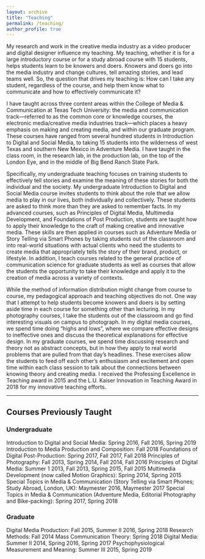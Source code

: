 ```yaml
---
layout: archive
title: "Teaching"
permalink: /teaching/
author_profile: true
---
```


My research and work in the creative media industry as a video producer and digital designer influence my teaching. My teaching, whether it is for a large introductory course or for a study abroad course with 15 students, helps students learn to be knowers and doers. Knowers and doers go into the media industry and change cultures, tell amazing stories, and lead teams well. So, the question that drives my teaching is: How can I take any student, regardless of the course, and help them know what to communicate and how to effectively communicate it? 

I have taught across three content areas within the College of Media & Communication at Texas Tech University: the media and communication track—referred to as the common core or knowledge courses, the electronic media/creative media industries track—which places a heavy emphasis on making and creating media, and within our graduate program. These courses have ranged from several hundred students in Introduction to Digital and Social Media, to taking 15 students into the wilderness of west Texas and southern New Mexico in Adventure Media. I have taught in the class room, in the research lab, in the production lab, on the top of the London Eye, and in the middle of Big Bend Ranch State Park. 

Specifically, my undergraduate teaching focuses on training students to effectively tell stories and examine the meaning of these stories for both the individual and the society. My undergraduate Introduction to Digital and Social Media course invites students to think about the role that we allow media to play in our lives, both individually and collectively. These students are asked to think more than they are asked to remember facts. In my advanced courses, such as Principles of Digital Media, Multimedia Development, and Foundations of Post Production, students are taught how to apply their knowledge to the craft of making creative and innovative media. These skills are then applied in courses such as Adventure Media or Story Telling via Smart Phones by taking students out of the classroom and into real-world situations with actual clients who need the students to create media that appropriately tells the story of their brand, product, or lifestyle. In addition, I teach courses related to the general practice of communication science for graduate students as well as courses that allow the students the opportunity to take their knowledge and apply it to the creation of media across a variety of contexts. 

While the method of information distribution might change from course to course, my pedagogical approach and teaching objectives do not. One way that I attempt to help students become knowers and doers is by setting aside time in each course for something other than lecturing. In my photography courses, I take the students out of the classroom and go find interesting visuals on campus to photograph. In my digital media courses, we spend time doing “highs and lows”, where we compare effective designs to ineffective ones and discuss the theoretical explanations for effective design. In my graduate courses, we spend time discussing research and theory not as abstract concepts, but in how they apply to real world problems that are pulled from that day’s headlines. These exercises allow the students to feed off each other’s enthusiasm and excitement and open time within each class session to talk about the connections between knowing theory and creating media. I received the Professing Excellence in Teaching award in 2015 and the L.U. Kaiser Innovation in Teaching Award in 2018 for my innovative teaching efforts.

---

## Courses Previously Taught

### Undergraduate
Introduction to Digital and Social Media: Spring 2016, Fall 2016, Spring 2019 </br>
Introduction to Media Production and Composition: Fall 2018
Foundations of Digital Post-Production: Spring 2017, Fall 2017, Fall 2018
Principles of Photography: Fall 2013, Spring 2014, Fall 2014, Fall 2016
Principles of Digital Media: Summer 1 2013, Fall 2013, Spring 2015, Fall 2015
Multimedia Development (now called Motion Graphics): Spring 2014, Spring 2015
Special Topics in Media & Communication (Story Telling via Smart Phones; Study Abroad, London, UK): Maymester 2016, Maymester 2017
Special Topics in Media & Communication (Adventure Media, Editorial Photography and Bike-packing): Spring 2017, Spring 2018

### Graduate
Digital Media Production: Fall 2015, Summer II 2016, Spring 2018
Research Methods: Fall 2014
Mass Communication Theory: Spring 2018
Digital Media: Summer II 2014, Spring 2016, Spring 2017
Psychophysiological Measurement and Meaning: Summer III 2015, Spring 2019

